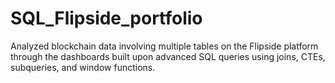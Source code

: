 # SQL_Flipside_portfolio

Analyzed blockchain data involving multiple tables on the Flipside platform through the dashboards built upon advanced SQL queries using joins, CTEs, subqueries, and window functions. 
